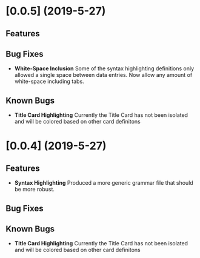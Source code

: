 # [0.0.5] (2019-5-27)

## Features

## Bug Fixes
- **White-Space Inclusion** Some of the syntax highlighting definitions only allowed a single space between data entries. Now allow any amount of white-space including tabs.

## Known Bugs
- **Title Card Highlighting** Currently the Title Card has not been isolated and will be colored based on other card definitons

# [0.0.4] (2019-5-27)

## Features
- **Syntax Highlighting** Produced a more generic grammar file that should be more robust.


## Bug Fixes

## Known Bugs
- **Title Card Highlighting** Currently the Title Card has not been isolated and will be colored based on other card definitons
